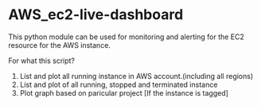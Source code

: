 # AWS_ec2-live-dashboard
This python module can be used for monitoring and alerting for the EC2 resource for the AWS instance.

For what this script?
1. List and plot all running instance in AWS account.(including all regions)
2. List and plot of all running, stopped and terminated instance 
3. Plot graph based on paricular project [If the instance is tagged]

